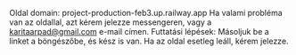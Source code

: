 Oldal domain: project-production-feb3.up.railway.app
Ha valami probléma van az oldallal, azt kérem jelezze messengeren, vagy a karitaarpad@gmail.com e-mail címen. 
Futtatási lépések: Másoljuk be a linket a böngészőbe, és kész is van.
Ha az oldal esetleg leáll, kérem jelezze. 

